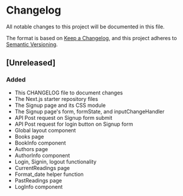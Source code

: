 # Changelog
All notable changes to this project will be documented in this file.

The format is based on [Keep a Changelog](https://keepachangelog.com/en/1.0.0/),
and this project adheres to [Semantic Versioning](https://semver.org/spec/v2.0.0.html).

## [Unreleased]
### Added
- This CHANGELOG file to document changes
- The Next.js starter repository files
- The Signup page and its CSS module
- The Signup page's form, formState, and inputChangeHandler
- API Post request on Signup form submit
- API Post request for login button on Signup form
- Global layout component
- Books page
- BookInfo component
- Authors page
- AuthorInfo component
- Login, Signin, logout functionality
- CurrentReadings page
- Format_date helper function
- PastReadings page
- LogInfo component